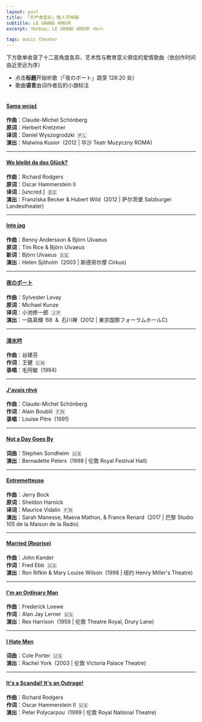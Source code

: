 ```yaml
---
layout: post
title: 「不严肃音乐」情人节特辑
subtitle: LE GRAND AMOUR
excerpt: ♬&nbsp; LE GRAND AMOUR <br>

tags: music theater
---
```


下方歌单收录了十二首角度各异、艺术性与教育意义俱佳的爱情歌曲（依创作时间由近至远为序）
- 点击**标题**开始听歌（「夜のボート」跳至 128:20 处） 
- 歌曲**语言**由词作者后的小旗标注 <br><br>


#### [Sama wciąż](https://www.youtube.com/watch?v=KmK9AypREQ8) 
**作曲**：Claude-Michel Schönberg <br>
**原词**：Herbert Kretzmer <br>
**译词**：Daniel Wyszogrodzki &nbsp;🇵🇱 <br>
**演出**：Malwina Kusior  &nbsp;(2012 | 华沙 Teatr Muzyczny ROMA)

----

#### [Wo bleibt da das Glück?](https://www.youtube.com/watch?v=soPnCfm0ZxU)
**作曲**：Richard Rodgers <br>
**原词**：Oscar Hammerstein II <br>
**译词**：[uncred.] &nbsp;🇩🇪 <br>
**演出**：Franziska Becker & Hubert Wild &nbsp;(2012 | 萨尔茨堡 Salzburger Landestheater)

----

#### [Inte jag](https://www.youtube.com/watch?v=SB_Ma9hXZnI) &nbsp;
**作曲**：Benny Andersson & Björn Ulvaeus <br>
**原词**：Tim Rice & Björn Ulvaeus <br>
**新词**：Björn Ulvaeus &nbsp;🇸🇪 <br>
**演出**：Helen Sjöholm  &nbsp;(2003 | 斯德哥尔摩 Cirkus)

----

#### [夜のボート](https://www.bilibili.com/video/BV1C5411W7zf) &nbsp;
**作曲**：Sylvester Levay <br>
**原词**：Michael Kunze <br>
**译词**：小池修一郎 &nbsp;🇯🇵 <br>
**演出**：一路真輝 &rsquo;68 &nbsp;&&nbsp; 石川禅 &nbsp;(2012 | 東京国際フォーラムホールC)

----

#### [淯水吟](https://www.youtube.com/watch?v=cwEIRqnveH8) 
**作曲**：谷建芬 <br>
**作词**：王健 &nbsp;🇨🇳<br>
**录唱**：毛阿敏 &nbsp;(1994)

----

#### [J'avais rêvé](https://www.youtube.com/watch?v=s6wmFeVAMZ8)
**作曲**：Claude-Michel Schönberg <br>
**作词**：Alain Boublil &nbsp;🇫🇷<br>
**录唱**：Louise Pitre  &nbsp;(1991)

----

#### [Not a Day Goes By](https://www.youtube.com/watch?v=5kMlQgyz834) 
**词曲**：Stephen Sondheim &nbsp;🇺🇸<br>
**演出**：Bernadette Peters &nbsp;(1998 | 伦敦 Royal Festival Hall)

----

#### [Entremetteuse](https://www.dailymotion.com/video/x587zq4) 
**作曲**：Jerry Bock <br>
**原词**：Sheldon Harnick <br>
**译词**：Maurice Vidalin &nbsp;🇫🇷<br>
**演出**：Sarah Manesse, Maeva Mathon, & France Renard &nbsp;(2017 | 巴黎 Studio 105 de la Maison de la Radio)

----

#### [Married (Reprise)](https://www.youtube.com/watch?v=OuwgXL5zVcU)
**作曲**：John Kander <br>
**作词**：Fred Ebb &nbsp;🇺🇸<br>
**演出**：Ron Rifkin & Mary Louise Wilson &nbsp;(1998 | 纽约 Henry Miller's Theatre)

----

#### [I'm an Ordinary Man](https://www.youtube.com/watch?v=XDMxlNCuTmw)
**作曲**：Frederick Loewe <br>
**作词**：Alan Jay Lerner &nbsp;🇺🇸<br>
**演出**：Rex Harrison  &nbsp;(1959 | 伦敦 Theatre Royal, Drury Lane)

----

#### [I Hate Men](https://www.youtube.com/watch?v=jybjbtIQwf4) 
**词曲**：Cole Porter &nbsp;🇺🇸<br>
**演出**：Rachel York &nbsp;(2003 | 伦敦 Victoria Palace Theatre)

----

#### [It's a Scandal! It's an Outrage!](https://www.youtube.com/watch?v=fvSklyuOr10) 
**作曲**：Richard Rodgers <br>
**作词**：Oscar Hammerstein II &nbsp;🇺🇸<br>
**演出**：Peter Polycarpou &nbsp;(1999 | 伦敦 Royal National Theatre)

<br>
